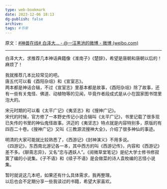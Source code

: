 ```yaml
---
type: web-bookmark
date: 2023-12-06 18:13
dg-publish: false
archive: 
tags: #书单 
---
```

原文：[\#神兽在线\# 白泽大... - @一汪黑池的微博 - 微博 (weibo.com)](https://weibo.com/3044734303/G0O3f7egf?pagetype=fav)

---

白泽大大，求推荐几本神话典籍像《淮南子》《楚辞》，希望是唐朝和唐朝以后的！麻烦了！  
  
我就推荐几本比较常见的吧。  
唐五代可以看《酉阳杂俎》和《宣室志》。  
两本都是神话合辑，不过《宣室志》里基本都是故事，《酉阳杂俎》除了故事，还有一些有关鬼怪、佛道、动植物等的见闻，毕竟作者段成式是从小在国家图书馆里泡大的。  
  
宋元时期的可以看《太平广记》《夷坚志》和《搜神广记》。  
宋代的时候，官方修了一本野史传记小说合辑叫《太平广记》，书里记载了很多现已失传的书里的神仙鬼怪故事。洪迈的《夷坚志》特点就是内容特别多，原版的有四百二十卷。《搜神广记》又叫《三教源流搜神大全》，介绍了很多神仙的事迹。  
  
明清的大家可能就比较熟悉了，《西游记》《封神演义》不用多说。  
《四游记》，东西南北游记各一本，其中西方的叫《西游记传》，内容和《西游记》差不多。《聊斋志异》，又名“恋与遇妖人”。《阅微草堂笔记》是纪大学士修书修寂寞了编的小说集。《子不语》和《续子不语》是会做菜的诗人袁枚编的志怪小说集。  
  
暂时就说这几本吧，如果还有什么具体需求，我再整理。  
以后也会不定期分享一些我读过的书籍，希望大家喜欢。